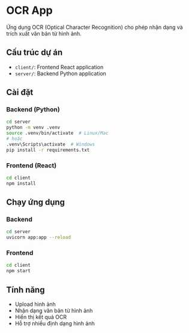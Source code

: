 # OCR App

Ứng dụng OCR (Optical Character Recognition) cho phép nhận dạng và trích xuất văn bản từ hình ảnh.

## Cấu trúc dự án

- `client/`: Frontend React application
- `server/`: Backend Python application

## Cài đặt

### Backend (Python)

```bash
cd server
python -m venv .venv
source .venv/bin/activate  # Linux/Mac
# hoặc
.venv\Scripts\activate  # Windows
pip install -r requirements.txt
```

### Frontend (React)

```bash
cd client
npm install
```

## Chạy ứng dụng

### Backend

```bash
cd server
uvicorn app:app --reload

```

### Frontend

```bash
cd client
npm start
```

## Tính năng

- Upload hình ảnh
- Nhận dạng văn bản từ hình ảnh
- Hiển thị kết quả OCR
- Hỗ trợ nhiều định dạng hình ảnh 